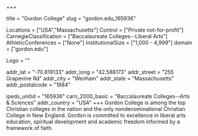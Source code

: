 
+++

title = "Gordon College"
slug = "gordon.edu_165936"

Locations = ["USA","Massachusetts"]
Control = ["Private not-for-profit"]
CarnegieClassification = ["Baccalaureate Colleges--Liberal Arts"]
AthleticConferences = ["None"]
InstitutionalSize = ["1,000 - 4,999"]
domain = ["gordon.edu"]

Logo = ""

addr_lat = "-70.819133"
addr_long = "42.588173"
addr_street = "255 Grapevine Rd"
addr_city = "Wenham"
addr_state = "Massachusetts"
addr_postalcode = "1984"

ipeds_unitid = "165936"
carn_2000_basic = "Baccalaureate Colleges--Arts & Sciences"
addr_country = "USA"
+++
    Gordon College is among the top Christian colleges in the nation and the only nondenominational Christian College in New England. Gordon is committed to excellence in liberal arts education, spiritual development and academic freedom informed by a framework of faith. 

